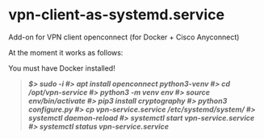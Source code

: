 # vpn-client-as-systemd.service
Add-on for VPN client openconnect (for Docker + Cisco Anyconnect)

At the moment it works as follows:

You must have Docker installed!

>***$> sudo -i
>#> apt install openconnect python3-venv
>#> cd /opt/vpn-service
>#> python3 -m venv env
>#> source env/bin/activate
>#> pip3 install cryptography
>#> python3 configure.py
>#> cp vpn-service.service /etc/systemd/system/
>#> systemctl daemon-reload
>#> systemctl start vpn-service.service
>#> systemctl status vpn-service.service***
